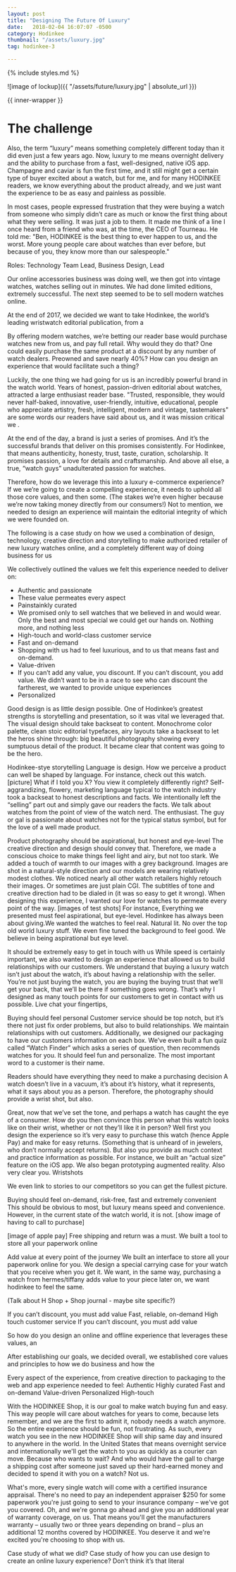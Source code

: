 ```yaml
---
layout: post
title: "Designing The Future Of Luxury"
date: 	2018-02-04 16:07:07 -0500
category: Hodinkee
thumbnail: "/assets/luxury.jpg"
tag: hodinkee-3

---
```


{% include styles.md %}

![image of lockup]({{ "/assets/future/luxury.jpg" | absolute_url }})

{{ inner-wrapper }}

# The challenge
Also, the term “luxury” means something completely different today than it did even just a few years ago. Now, luxury to me means overnight delivery and the ability to purchase from a fast, well-designed, native iOS app. Champagne and caviar is fun the first time, and it still might get a certain type of buyer excited about a watch, but for me, and for many HODINKEE readers, we know everything about the product already, and we just want the experience to be as easy and painless as possible.

In most cases, people expressed frustration that they were buying a watch from someone who simply didn’t care as much or know the first thing about what they were selling. It was just a job to them. It made me think of a line I once heard from a friend who was, at the time, the CEO of Tourneau. He told me: "Ben, HODINKEE is the best thing to ever happen to us, and the worst. More young people care about watches than ever before, but because of you, they know more than our salespeople."

Roles:
Technology Team Lead, Business Design, Lead

Our online accessories business was doing well, we then got into vintage watches, watches selling out in minutes. We had done limited editions, extremely successful. The next step seemed to be to sell modern watches online.

At the end of 2017, we decided we want to take Hodinkee, the world’s leading wristwatch editorial publication, from a

By offering modern watches, we’re betting our reader base would purchase watches new from us, and pay full retail. Why would they do that? One could easily purchase the same product at a discount by any number of watch dealers. Preowned and save nearly 40%? How can you design an experience that would facilitate such a thing? 

Luckily, the one thing we had going for us is an incredibly powerful brand in the watch world. Years of honest, passion-driven editorial about watches, attracted a large enthusiast reader base.  "Trusted, responsible, they would never half-baked, innovative, user-friendly, intuitive, educational, people who appreciate artistry, fresh, intelligent, modern and vintage, tastemakers" are some words our readers have said about us, and it was mission critical we .

At the end of the day, a brand is just a series of promises. And it’s the successful brands that deliver on this promises consistently. For Hodinkee, that means authenticity, honesty, trust, taste, curation, scholarship. It promises passion, a love for details and craftsmanship. And above all else, a true, “watch guys” unadulterated passion for watches. 

Therefore, how do we leverage this into a luxury e-commerce experience? If we we’re going to create a compelling experience, it needs to uphold all those core values, and then some. (The stakes we’re even higher because we’re now taking money directly from our consumers!) Not to mention, we needed to design an experience will maintain the editorial integrity of which we were founded on. 

The following is a case study on how we used a combination of design, technology, creative direction and storytelling to make authorized retailer of new luxury watches online, and a completely different way of doing business for us

We collectively outlined the values we felt this experience needed to deliver on: 
- Authentic and passionate
- These value permeates every aspect
- Painstainkly curated
- We promised only to sell watches that we believed in and would wear. Only the best and most special we could get our hands on. Nothing more, and nothing less
- High-touch and world-class customer service
- Fast and on-demand
- Shopping with us had to feel luxurious, and to us that means fast and on-demand.
- Value-driven
- If you can’t add any value, you discount. If you can’t discount, you add value. We didn’t want to be in a race to see who can discount the fartherest, we wanted to provide unique experiences
- Personalized

Good design is as little design possible. 
One of Hodinkee’s greatest strengths is storytelling and presentation, so it was vital we leveraged that. The visual design should take backseat to content. Monochrome color palette, clean stoic editorial typefaces, airy layouts take a backseat to let the heros shine through: big beautiful photography showing every sumptuous detail of the product. It became clear that content was going to be the hero.

Hodinkee-stye storytelling 
Language is design. How we perceive a product can well be shaped by language. For instance, check out this watch. [picture] What if I told you X? You view it completely differently right? Self-aggrandizing, flowery, marketing language typical to the watch industry took a backseat to honest descriptions and facts. We intentionally left the “selling” part out and simply gave our readers the facts.  We talk about watches from the point of view of the watch nerd. The enthusiast. The guy or gal is passionate about watches not for the typical status symbol, but for the love of a well made product. 

Product photography should be aspirational, but honest and eye-level
The creative direction and design should convey that. Therefore, we made a conscious choice to make things feel light and airy, but not too stark. We added a touch of warmth to our images with a grey background. Images are shot in a natural-style direction and our models are wearing relatively modest clothes. We noticed nearly all other watch retailers highly retouch their images. Or sometimes are just plain CGI. The subtitles of tone and creative direction had to be dialed in (it was so easy to get it wrong). When designing this experience, I wanted our love for watches to permeate every point of the way. [images of test shots] For instance, Everything we presented must feel aspirational, but eye-level. Hodinkee has always been about giving.We wanted the watches to feel real. Natural lit. No over the top old world luxury stuff. We even fine tuned the background to feel good. We believe in being aspirational but eye level.

It should be extremely easy to get in touch with us
While speed is certainly important, we also wanted to design an experience that allowed us to build relationships with our customers. We understand that buying a luxury watch isn’t just about the watch, it’s about having a relationship with the seller. You’re not just buying the watch, you are buying the buying trust that we’ll get your back, that we’ll be there if something goes wrong. That’s why I designed as many touch points for our customers to get in contact with us possible. Live chat your fingertips, 

Buying should feel personal
Customer service should be top notch, but it’s there not just fix order problems, but also to build relationships. We maintain relationships with out customers. Additionally, we designed our packaging to have our customers information on each box. We’ve even built a fun quiz called “Watch Finder” which asks a series of question, then recommends watches for you. It should feel fun and personalize. The most important word to a customer is their name.

Readers should have everything they need to make a purchasing decision
A watch doesn’t live in a vacuum, it’s about it’s history, what it represents, what it says about you as a person. Therefore, the photography should provide a wrist shot, but also.

Great, now that we’ve set the tone, and perhaps a watch has caught the eye of a consumer. How do you then convince this person what this watch looks like on their wrist, whether or not they’ll like it in person? Well first you design the experience so it’s very easy to purchase this watch (hence Apple Pay) and make for easy returns. (Something that is unheard of in jewelers, who don’t normally accept returns). But also you provide as much context and practice information as possible. 
For instance, we built an “actual size” feature on the iOS app. We also began prototyping augmented reality. Also very clear you. Wristshots

We even link to stories to our competitors so you can get the fullest picture.

Buying should feel on-demand, risk-free, fast and extremely convenient
This should be obvious to most, but luxury means speed and convenience. However, in the current state of the watch world, it is not. [show image of having to call to purchase]

[image of apple pay] 
Free shipping and return was a must. We built a tool to store all your paperwork online

Add value at every point of the journey
We built an interface to store all your paperwork online for you. We design a special carrying case for your watch that you receive when you get it. We want, in the same way, purchasing a watch from hermes/tiffany adds value to your piece later on, we want hodinkee to feel the same.


(Talk about H Shop + Shop journal - maybe site specific?)


If you can’t discount, you must add value
Fast, reliable, on-demand
High touch customer service
If you can’t discount, you must add value

So how do you design an online and offline experience that leverages these values, an 

After establishing our goals, we decided overall, we established core values and principles to how we do business and how the 


Every aspect of the experience, from creative direction to packaging to the web and app experience needed to feel:
Authentic
Highly curated
Fast and on-demand
Value-driven
Personalized 
High-touch


With the HODINKEE Shop, it is our goal to make watch buying fun and easy. This way people will care about watches for years to come, because lets remember, and we are the first to admit it, nobody needs a watch anymore. So the entire experience should be fun, not frustrating. As such, every watch you see in the new HODINKEE Shop will ship same day and insured to anywhere in the world. In the United States that means overnight service and internationally we'll get the watch to you as quickly as a courier can move. Because who wants to wait? And who would have the gall to charge a shipping cost after someone just saved up their hard-earned money and decided to spend it with you on a watch? Not us.

What's more, every single watch will come with a certified insurance appraisal. There's no need to pay an independent appraiser $250 for some paperwork you're just going to send to your insurance company – we've got you covered. Oh, and we're gonna go ahead and give you an additional year of warranty coverage, on us. That means you'll get the manufacturers warranty – usually two or three years depending on brand – plus an additional 12 months covered by HODINKEE. You deserve it and we're excited you're choosing to shop with us.

Case study of what we did?
Case study of how you can use design to create an online luxury experience? 
Don’t think it’s that literal

